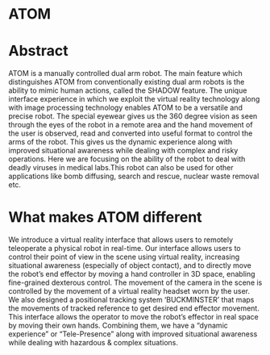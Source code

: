 # ATOM

# Abstract
ATOM is a manually controlled dual arm robot. The main feature which distinguishes ATOM from conventionally existing dual arm robots is the ability to mimic human actions, called the SHADOW feature. The unique interface experience in which we exploit the virtual reality technology along with image processing technology enables ATOM to be a versatile and precise robot. The special eyewear gives us the 360 degree vision as seen through the eyes of the robot in a remote area and the hand movement of the user is observed, read and converted into useful format to control the arms of the robot. This gives us the dynamic experience along with improved situational awareness while dealing with complex and risky operations. Here we are focusing on the ability of the robot to deal with deadly viruses in medical labs.This robot can also be used for other applications like bomb diffusing, search and rescue, nuclear waste removal etc.

# What makes ATOM different
We introduce a virtual reality interface that allows users to remotely teleoperate a physical robot in real-time. 
Our interface allows users to control their point of view in the scene using virtual reality, increasing situational awareness (especially of object contact), and to directly move the robot’s end effector by moving a hand controller in 3D space, enabling fine-grained dexterous control. 
The movement of the camera in the scene is controlled by the movement of a virtual reality headset worn by the user. We also designed a positional tracking system ‘BUCKMINSTER’ that maps the movements of tracked reference to get desired end effector movement. This interface allows the operator to move the robot’s effector in real space by moving their own hands. Combining them, we have a “dynamic experience” or “Tele-Presence” along with improved situational awareness while dealing with hazardous & complex situations.





